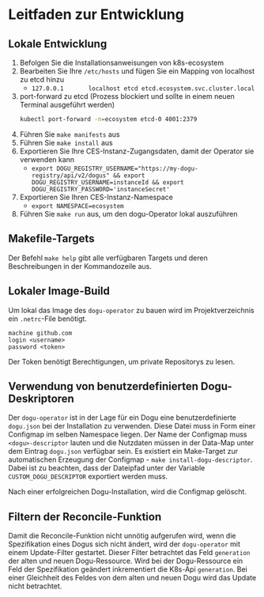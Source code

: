 # Leitfaden zur Entwicklung

## Lokale Entwicklung

1. Befolgen Sie die Installationsanweisungen von k8s-ecosystem
2. Bearbeiten Sie Ihre `/etc/hosts` und fügen Sie ein Mapping von localhost zu etcd hinzu
   - `127.0.0.1       localhost etcd etcd.ecosystem.svc.cluster.local`
3. port-forward zu etcd (Prozess blockiert und sollte in einem neuen Terminal ausgeführt werden)
    ```bash
    kubectl port-forward -n=ecosystem etcd-0 4001:2379
    ```
4. Führen Sie `make manifests` aus
5. Führen Sie `make install` aus
6. Exportieren Sie Ihre CES-Instanz-Zugangsdaten, damit der Operator sie verwenden kann
    - `export DOGU_REGISTRY_USERNAME="https://my-dogu-registry/api/v2/dogus" && export DOGU_REGISTRY_USERNAME=instanceId && export DOGU_REGISTRY_PASSWORD='instanceSecret'`
7. Exportieren Sie Ihren CES-Instanz-Namespace
   - `export NAMESPACE=ecosystem`
8. Führen Sie `make run` aus, um den dogu-Operator lokal auszuführen

## Makefile-Targets

Der Befehl `make help` gibt alle verfügbaren Targets und deren Beschreibungen in der Kommandozeile aus.

## Lokaler Image-Build

Um lokal das Image des `dogu-operator` zu bauen wird im Projektverzeichnis ein `.netrc`-File benötigt.

```
machine github.com
login <username>
password <token>
```

Der Token benötigt Berechtigungen, um private Repositorys zu lesen.

## Verwendung von benutzerdefinierten Dogu-Deskriptoren

Der `dogu-operator` ist in der Lage für ein Dogu eine benutzerdefinierte `dogu.json` bei der Installation zu verwenden.
Diese Datei muss in Form einer Configmap im selben Namespace liegen. Der Name der Configmap muss `<dogu>-descriptor`
lauten und die Nutzdaten müssen in der Data-Map unter dem Eintrag `dogu.json` verfügbar sein.
Es existiert ein Make-Target zur automatischen Erzeugung der Configmap - `make install-dogu-descriptor`.
Dabei ist zu beachten, dass der Dateipfad unter der Variable `CUSTOM_DOGU_DESCRIPTOR` exportiert werden muss.

Nach einer erfolgreichen Dogu-Installation, wird die Configmap gelöscht.

## Filtern der Reconcile-Funktion

Damit die Reconcile-Funktion nicht unnötig aufgerufen wird, wenn die Spezifikation eines Dogus sich nicht ändert,
wird der `dogu-operator` mit einem Update-Filter gestartet. Dieser Filter betrachtet das Feld `generation` der alten
und neuen Dogu-Ressource. Wird bei der Dogu-Ressource ein Feld der Spezifikation geändert inkrementiert die K8s-Api
`generation`. Bei einer Gleichheit des Feldes von dem alten und neuen Dogu wird das Update nicht betrachtet.
